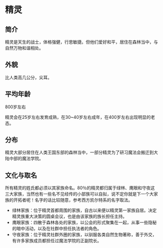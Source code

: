 # 精灵

## 简介

精灵是天生的战士，体格强健，行思敏捷。但他们爱好和平，居住在森林当中，与自然万物和谐相处。

## 外貌

比人类高几公分，尖耳。

## 平均年龄

800岁左右

精灵会在25岁左右发育成熟，在30~40岁左右成年，在400岁左右出现明显的老态。

## 分布

精灵大部分居住在人类王国东部的森林当中，一部分精灵为了研习魔法会搬迁到大陆中部的魔法学院。

## 文化与取名

所有精灵的姓氏都必须以其家族命名。80％的精灵都归属于绿林、鹰眼和守夜这三大家族，当然也有一些名不见经传的小部族可以自拟，说不定你就是下一个大家族的开拓者呢！名字的话比较随意，参考西方凯尔特系的名字取法。

* 绿林家族：位于精灵首都周围的家族，自古以来便以精灵第一家族自居。决定精灵族重大决策的圆桌会议，也是由该家族的族长担任主持。
* 鹰眼家族：四散于森林各处的家族，以公会的形式聚集在一起，从事一些隐秘的暗中活动，以及在社群中担任执法者的角色。
* 守夜家族：位于精灵社群外圈的家族，以驯服各类自然生物著称，善于外交，有许多家族成员都担任过魔法学院的正副院长。

